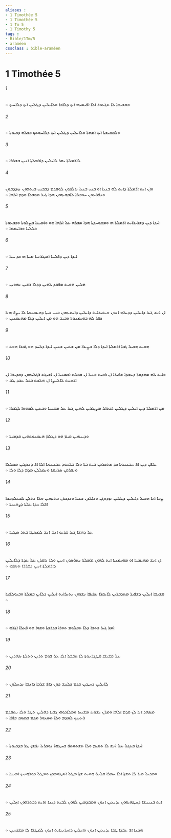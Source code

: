 ```yaml
---
aliases : 
- 1 Timothée 5
- 1 Timothée 5
- 1 Tm 5
- 1 Timothy 5
tags : 
- Bible/1Tm/5
- araméen
cssclass : bible-araméen
---
```


# 1 Timothée 5

###### 1
ܒܩܫܝܫܐ ܠܐ ܬܓܥܘܪ ܐܠܐ ܐܦܝܤܝܗܝ ܐܝܟ ܕܠܐܒܐ ܘܠܐܝܠܝܢ ܕܛܠܝܢ ܐܝܟ ܕܠܐܚܝܟ ܀
###### 2
ܘܠܩܫܝܫܬܐ ܐܝܟ ܐܡܗܬܐ ܘܠܐܝܠܝܢ ܕܛܠܝܢ ܐܝܟ ܕܠܐܚܘܬܟ ܒܟܠܗ ܕܟܝܘܬܐ ܀
###### 3
ܠܐܪܡܠܬܐ ܝܩܪ ܠܐܝܠܝܢ ܕܐܪܡܠܬܐ ܐܢܝܢ ܒܫܪܪܐ ܀
###### 4
ܘܐܢ ܐܝܬ ܐܪܡܠܬܐ ܕܐܝܬ ܠܗ ܒܢܝܐ ܐܘ ܒܢܝ ܒܢܝܐ ܢܐܠܦܘܢ ܠܘܩܕܡ ܕܒܒܢܝ ܒܝܬܗܘܢ ܢܙܕܕܩܘܢ ܘܢܦܪܥܘܢ ܚܘܒܠܐ ܠܐܒܗܝܗܘܢ ܗܕܐ ܓܝܪ ܡܩܒܠܐ ܩܕܡ ܐܠܗܐ ܀
###### 5
ܐܝܕܐ ܕܝܢ ܕܫܪܝܪܐܝܬ ܐܪܡܠܬܐ ܗܝ ܘܡܫܘܚܕܬܐ ܗܕܐ ܤܒܪܗ ܥܠ ܐܠܗܐ ܗܘ ܘܐܡܝܢܐ ܒܨܠܘܬܐ ܘܒܒܥܘܬܐ ܒܠܠܝܐ ܘܒܐܝܡܡܐ ܀
###### 6
ܐܝܕܐ ܕܝܢ ܕܦܠܚܐ ܐܤܛܪܢܝܐ ܡܝܬܐ ܗܝ ܟܕ ܚܝܐ ܀
###### 7
ܗܠܝܢ ܗܘܝܬ ܡܦܩܕ ܠܗܝܢ ܕܕܠܐ ܪܫܝܢ ܢܗܘܝܢ ܀
###### 8
ܐܢ ܐܢܫ ܓܝܪ ܕܐܝܠܝܢ ܕܕܝܠܗ ܐܢܘܢ ܘܝܬܝܪܐܝܬ ܕܐܝܠܝܢ ܕܐܝܬܝܗܘܢ ܒܢܝ ܒܝܬܐ ܕܗܝܡܢܘܬܐ ܠܐ ܝܨܦ ܗܢܐ ܟܦܪ ܠܗ ܒܗܝܡܢܘܬܐ ܘܒܝܫ ܗܘ ܡܢ ܐܝܠܝܢ ܕܠܐ ܡܗܝܡܢܝܢ ܀
###### 9
ܗܘܝܬ ܗܟܝܠ ܓܒܐ ܐܪܡܠܬܐ ܐܝܕܐ ܕܠܐ ܒܨܝܪܐ ܡܢ ܫܬܝܢ ܫܢܝܢ ܐܝܕܐ ܕܠܚܕ ܗܘ ܓܒܪܐ ܗܘܬ ܀
###### 10
ܘܐܝܬ ܠܗ ܤܗܕܘܬܐ ܕܥܒܕܐ ܫܦܝܪܐ ܐܢ ܪܒܝܬ ܒܢܝܐ ܐܢ ܩܒܠܬ ܐܟܤܢܝܐ ܐܢ ܐܫܝܓܬ ܪܓܠܝܗܘܢ ܕܩܕܝܫܐ ܐܢ ܐܪܘܚܬ ܠܐܠܝܨܐ ܐܢ ܗܠܟܬ ܒܟܠ ܥܒܕ ܛܒ ܀
###### 11
ܡܢ ܐܪܡܠܬܐ ܕܝܢ ܐܝܠܝܢ ܕܛܠܝܢ ܐܫܬܐܠ ܡܨܛܪܝܢ ܠܗܝܢ ܓܝܪ ܥܠ ܡܫܝܚܐ ܘܒܥܝܢ ܠܡܗܘܐ ܠܓܒܪܐ ܀
###### 12
ܘܕܝܢܗܝܢ ܩܝܡ ܗܘ ܕܛܠܡ ܗܝܡܢܘܬܗܝܢ ܩܕܡܝܬܐ ܀
###### 13
ܝܠܦܢ ܕܝܢ ܐܦ ܚܒܢܢܘܬܐ ܟܕ ܡܬܟܪܟܢ ܒܝܬ ܒܬܐ ܘܠܐ ܒܠܚܘܕ ܚܒܢܢܘܬܐ ܐܠܐ ܐܦ ܕܢܤܓܝܢ ܡܡܠܠܐ ܘܢܦܪܩܢ ܤܪܝܩܬܐ ܘܢܡܠܠܢ ܡܕܡ ܕܠܐ ܘܠܐ ܀
###### 14
ܨܒܐ ܐܢܐ ܗܟܝܠ ܕܐܝܠܝܢ ܕܛܠܝܢ ܢܙܕܘܓܢ ܘܢܐܠܕܢ ܒܢܝܐ ܘܢܕܒܪܢ ܒܬܝܗܝܢ ܘܠܐ ܢܬܠܢ ܠܒܥܠܕܒܒܐ ܐܦܠܐ ܚܕܐ ܥܠܬܐ ܕܨܘܚܝܬܐ ܀
###### 15
ܥܠ ܕܗܫܐ ܓܝܪ ܫܪܝܘ ܐܢܫ ܐܢܫ ܠܡܤܛܐ ܒܬܪ ܤܛܢܐ ܀
###### 16
ܐܢ ܐܢܫ ܡܗܝܡܢܐ ܐܘ ܡܗܝܡܢܬܐ ܐܝܬ ܠܗܘܢ ܐܪܡܠܬܐ ܢܬܪܤܘܢ ܐܢܝܢ ܘܠܐ ܢܐܩܪܢ ܥܠ ܥܕܬܐ ܕܠܐܝܠܝܢ ܕܐܪܡܠܬܐ ܐܢܝܢ ܕܫܪܪܐ ܬܤܦܩ ܀
###### 17
ܩܫܝܫܐ ܐܝܠܝܢ ܕܫܦܝܪ ܡܬܕܒܪܝܢ ܠܐܝܩܪܐ ܥܦܝܦܐ ܢܫܘܘܢ ܝܬܝܪܐܝܬ ܐܝܠܝܢ ܕܠܐܝܢ ܒܡܠܬܐ ܘܒܝܘܠܦܢܐ ܀
###### 18
ܐܡܪ ܓܝܪ ܟܬܒܐ ܕܠܐ ܬܒܠܘܡ ܬܘܪܐ ܒܕܪܟܬܐ ܘܫܘܐ ܗܘ ܦܥܠܐ ܐܓܪܗ ܀
###### 19
ܥܠ ܩܫܝܫܐ ܩܛܓܪܢܘܬܐ ܠܐ ܬܩܒܠ ܐܠܐ ܥܠ ܦܘܡ ܬܪܝܢ ܘܬܠܬܐ ܤܗܕܝܢ ܀
###### 20
ܠܐܝܠܝܢ ܕܚܛܝܢ ܩܕܡ ܟܠܢܫ ܟܘܢ ܕܐܦ ܫܪܟܐ ܕܐܢܫܐ ܢܕܚܠܘܢ ܀
###### 21
ܡܤܗܕ ܐܢܐ ܠܟ ܩܕܡ ܐܠܗܐ ܘܡܪܢ ܝܫܘܥ ܡܫܝܚܐ ܘܡܠܐܟܘܗܝ ܓܒܝܐ ܕܗܠܝܢ ܬܛܪ ܘܠܐ ܢܬܩܕܡ ܪܥܝܢܟ ܠܡܕܡ ܘܠܐ ܬܤܥܘܪ ܡܕܡ ܒܡܤܒ ܒܐܦܐ ܀
###### 22
ܐܝܕܐ ܒܥܓܠ ܥܠ ܐܢܫ ܠܐ ܬܤܝܡ ܘܠܐ ܬܫܬܘܬܦ ܒܚܛܗܐ ܢܘܟܪܝܐ ܢܦܫܟ ܛܪ ܒܕܟܝܘܬܐ ܀
###### 23
ܘܡܟܝܠ ܡܝܐ ܠܐ ܬܫܬܐ ܐܠܐ ܚܡܪܐ ܩܠܝܠ ܗܘܝܬ ܫܬܐ ܡܛܠ ܐܤܛܘܡܟܟ ܘܡܛܠ ܟܘܪܗܢܝܟ ܐܡܝܢܐ ܀
###### 24
ܐܝܬ ܒܢܝܢܫܐ ܕܚܛܗܝܗܘܢ ܝܕܝܥܝܢ ܐܢܘܢ ܘܡܩܕܡܝܢ ܠܗܘܢ ܠܒܝܬ ܕܝܢܐ ܘܐܝܬ ܕܒܬܪܗܘܢ ܐܙܠܝܢ ܀
###### 25
ܗܟܢܐ ܐܦ ܥܒܕܐ ܛܒܐ ܝܕܝܥܝܢ ܐܢܘܢ ܘܐܝܠܝܢ ܕܐܚܪܢܝܐܝܬ ܐܢܘܢ ܠܡܛܫܐ ܠܐ ܡܫܟܚܝܢ ܀
